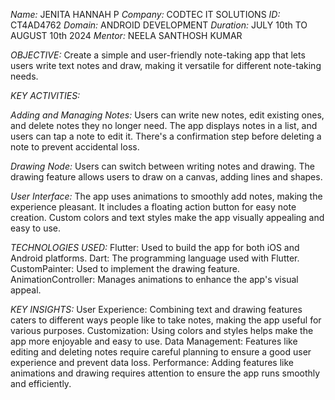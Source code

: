 *Name:* JENITA HANNAH P
*Company:* CODTEC IT SOLUTIONS
*ID:* CT4AD4762
*Domain:* ANDROID DEVELOPMENT
*Duration:* JULY 10th TO AUGUST 10th 2024
*Mentor:* NEELA SANTHOSH KUMAR

*OBJECTIVE:*
Create a simple and user-friendly note-taking app that lets users write text notes and draw, making it versatile for different note-taking needs.

*KEY ACTIVITIES:*

*Adding and Managing Notes:*
Users can write new notes, edit existing ones, and delete notes they no longer need.
The app displays notes in a list, and users can tap a note to edit it.
There's a confirmation step before deleting a note to prevent accidental loss.

*Drawing Node:*
Users can switch between writing notes and drawing.
The drawing feature allows users to draw on a canvas, adding lines and shapes.

*User Interface:*
The app uses animations to smoothly add notes, making the experience pleasant.
It includes a floating action button for easy note creation.
Custom colors and text styles make the app visually appealing and easy to use.

*TECHNOLOGIES USED:*
Flutter: Used to build the app for both iOS and Android platforms.
Dart: The programming language used with Flutter.
CustomPainter: Used to implement the drawing feature.
AnimationController: Manages animations to enhance the app's visual appeal.

*KEY INSIGHTS:*
User Experience: Combining text and drawing features caters to different ways people like to take notes, making the app useful for various purposes.
Customization: Using colors and styles helps make the app more enjoyable and easy to use.
Data Management: Features like editing and deleting notes require careful planning to ensure a good user experience and prevent data loss.
Performance: Adding features like animations and drawing requires attention to ensure the app runs smoothly and efficiently.






